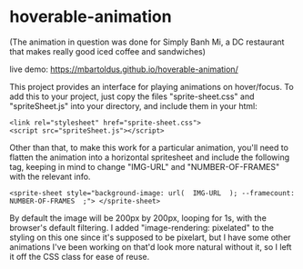 # hoverable-animation

(The animation in question was done for Simply Banh Mi, a DC restaurant that makes really good iced coffee and sandwiches)

live demo: https://mbartoldus.github.io/hoverable-animation/

This project provides an interface for playing animations on hover/focus. To add this to your project, just copy the files "sprite-sheet.css" and "spriteSheet.js" into your directory, and include them in your html:

	<link rel="stylesheet" href="sprite-sheet.css">
	<script src="spriteSheet.js"></script>

Other than that, to make this work for a particular animation, you'll need to flatten the animation into a horizontal spritesheet and include the following tag, keeping in mind to change "IMG-URL" and "NUMBER-OF-FRAMES" with the relevant info.

    <sprite-sheet style="background-image: url(  IMG-URL  ); --framecount:  NUMBER-OF-FRAMES  ;"> </sprite-sheet>

By default the image will be 200px by 200px, looping for 1s, with the browser's default filtering. I added "image-rendering: pixelated" to the styling on this one since it's supposed to be pixelart, but I have some other animations I've been working on that'd look more natural without it, so I left it off the CSS class for ease of reuse.
